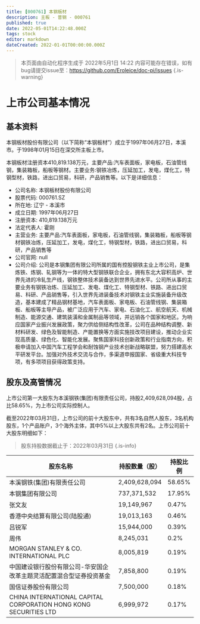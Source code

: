 ```yaml
---
title: [000761] 本钢板材
description: 主板 - 普钢 - 000761
published: true
date: 2022-05-01T14:22:48.000Z
tags: stock
editor: markdown
dateCreated: 2022-01-01T00:00:00.000Z
---
```


> 本页面由自动化程序生成于 2022年5月1日 14:22
> 内容可能存在错误，如有bug请提交issue至：https://github.com/Eroleice/doc-pi/issues
{.is-warning}

# 上市公司基本情况

## 基本资料

本钢板材股份有限公司（以下简称“本钢板材”）成立于1997年06月27日，本溪市。于1998年01月15日在深交所主板上市。

本钢板材注册资本410,819.138万元，主要产品:汽车表面板，家电板，石油管线钢，集装箱板，船板等钢材。主要业务:钢铁冶炼，压延加工，发电，煤化工，特钢型材，铁路，进出口贸易，科研，产品销售等。以下是详细信息：

- 公司名称: 本钢板材股份有限公司
- 股票代码: 000761.SZ
- 所在地: 辽宁 - 本溪市
- 成立日期: 1997年06月27日
- 注册资本: 410,819.138万元
- 法定代表人: 霍刚
- 主营业务: 主要产品:汽车表面板，家电板，石油管线钢，集装箱板，船板等钢材钢铁冶炼，压延加工，发电，煤化工，特钢型材，铁路，进出口贸易，科研，产品销售等
- 公司官网: null
- 公司介绍: 公司是本钢集团有限公司所属的国有控股钢铁主业上市公司，是集炼铁、炼钢、轧钢等为一体的特大型钢铁联合企业，拥有东北大容积高炉、世界先进的冷轧生产线，钢铁整体技术装备达到世界先进水平。公司所从事的主要业务有钢铁冶炼、压延加工、发电、煤化工、特钢型材、铁路、进出口贸易、科研、产品销售等，引入世界先进装备技术对钢铁主业实施装备升级改造，基本建成了精品钢材基地，汽车表面板、家电板、石油管线钢、集装箱板、船板等主导产品，被广泛应用于汽车、家电、石油化工、航空航天、机械制造、能源交通、建筑装潢和金属制品等领域，并远销各个国家和地区。为响应国家产业振兴发展政策，聚力供给侧结构性改革，公司在品种结构调整、新材料研发、绿色及智能制造、产能置换等方面实施技改项目建设，推动企业实现高质量、绿色化、智能化发展。聚焦国家科技创新政策和行业指南方向，积极申请加入中国汽车工程学会和耐蚀钢产业技术创新战略联盟，努力搭建高水平研发平台。加强对外技术交流与合作，多渠道申报国家、省级重大科技专项，有多项项目获得政策支持。


## 股东及高管情况

上市公司第一大股东为本溪钢铁(集团)有限责任公司，持股2,409,628,094股，占比58.65%，为上市公司实际控制人。

截至2022年03月31日，上市公司的前十大股东中，共有3名自然人股东，3名机构股东，1个产品账户，3个海外主体，其中5%以上大股东共有2名。上市公司前十大股东明细如下：

> 股东持股数据截止于：2022年03月31日
{.is-info}

| 股东名称 | 持股数量（股） | 持股比例 |
| --- | --- | --- |
| 本溪钢铁(集团)有限责任公司 | 2,409,628,094 | 58.65% |
| 本钢集团有限公司 | 737,371,532 | 17.95% |
| 张文友 | 19,149,967 | 0.47% |
| 香港中央结算有限公司(陆股通) | 19,013,163 | 0.46% |
| 吕锐军 | 15,944,000 | 0.39% |
| 周伟 | 8,245,031 | 0.2% |
| MORGAN STANLEY & CO. INTERNATIONAL PLC | 8,005,819 | 0.19% |
| 中国建设银行股份有限公司-华安国企改革主题灵活配置混合型证券投资基金 | 7,858,800 | 0.19% |
| 国信证券股份有限公司 | 7,500,000 | 0.18% |
| CHINA INTERNATIONAL CAPITAL CORPORATION HONG KONG SECURITIES LTD | 6,999,972 | 0.17% |





